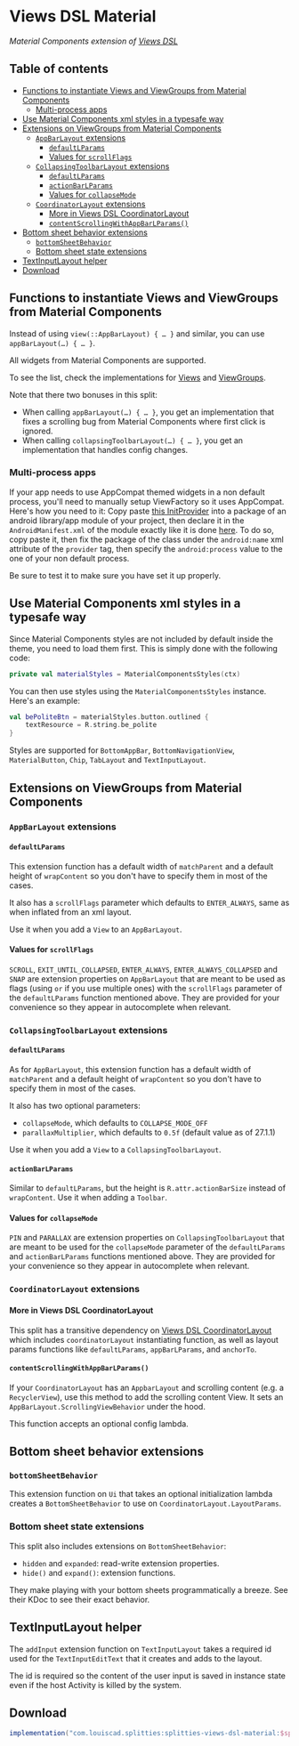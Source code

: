 # Views DSL Material

*Material Components extension of [Views DSL](../views-dsl)*

## Table of contents

* [Functions to instantiate Views and ViewGroups from Material Components](#functions-to-instantiate-views-and-viewgroups-from-material-components)
  * [Multi-process apps](#multi-process-apps)
* [Use Material Components xml styles in a typesafe way](#use-material-components-xml-styles-in-a-typesafe-way)
* [Extensions on ViewGroups from Material Components](#extensions-on-viewgroups-from-material-components)
  * [`AppBarLayout` extensions](#appbarlayout-extensions)
    * [`defaultLParams`](#defaultlparams)
    * [Values for `scrollFlags`](#values-for-scrollflags)
  * [`CollapsingToolbarLayout` extensions](#collapsingtoolbarlayout-extensions)
    * [`defaultLParams`](#defaultlparams-1)
    * [`actionBarLParams`](#actionbarlparams)
    * [Values for `collapseMode`](#values-for-collapsemode)
  * [`CoordinatorLayout` extensions](#coordinatorlayout-extensions)
    * [More in Views DSL CoordinatorLayout](#more-in-views-dsl-coordinatorlayout)
    * [`contentScrollingWithAppBarLParams()`](#contentscrollingwithappbarlparams)
* [Bottom sheet behavior extensions](#bottom-sheet-behavior-extensions)
  * [`bottomSheetBehavior`](#bottomsheetbehavior)
  * [Bottom sheet state extensions](#bottom-sheet-state-extensions)
* [TextInputLayout helper](#textinputlayout-helper)
* [Download](#download)

## Functions to instantiate Views and ViewGroups from Material Components

Instead of using `view(::AppBarLayout) { … }` and similar, you can use `appBarLayout(…) { … }`.

All widgets from Material Components are supported.

To see the list, check the implementations for
[Views](src/androidMain/kotlin/splitties/views/dsl/material/Views.kt) and
[ViewGroups](src/androidMain/kotlin/splitties/views/dsl/material/ViewGroups.kt).

Note that there two bonuses in this split:
* When calling `appBarLayout(…) { … }`, you get an implementation that fixes a
scrolling bug from Material Components where first click is ignored.
* When calling `collapsingToolbarLayout(…) { … }`, you get an implementation that
handles config changes.

### Multi-process apps

If your app needs to use AppCompat themed widgets in a non default process, you'll need to
manually setup ViewFactory so it uses AppCompat. Here's how you need to it: Copy paste
[this InitProvider](
src/androidMain/kotlin/splitties/views/dsl/material/experimental/MaterialViewInstantiatorInjectProvider.kt
) into a package of an android library/app module of your project, then declare it in the
`AndroidManifest.xml` of the module exactly like it is done [here](
src/androidMain/AndroidManifest.xml
). To do so, copy paste it, then fix the package of the class under the `android:name` xml attribute
of the `provider` tag, then specify the `android:process` value to the one of your non default
process.

Be sure to test it to make sure you have set it up properly.

## Use Material Components xml styles in a typesafe way

Since Material Components styles are not included by default inside the theme, you need to
load them first. This is simply done with the following code:
```kotlin
private val materialStyles = MaterialComponentsStyles(ctx)
```

You can then use styles using the `MaterialComponentsStyles` instance. Here's an example:
```kotlin
val bePoliteBtn = materialStyles.button.outlined {
    textResource = R.string.be_polite
}
```

Styles are supported for `BottomAppBar`, `BottomNavigationView`, `MaterialButton`, `Chip`, `TabLayout` and `TextInputLayout`.

## Extensions on ViewGroups from Material Components

### `AppBarLayout` extensions

#### `defaultLParams`

This extension function has a default width of `matchParent`
and a default height of `wrapContent` so you don't have to specify them in
most of the cases.

It also has a `scrollFlags` parameter which defaults to `ENTER_ALWAYS`, same
as when inflated from an xml layout. 

Use it when you add a `View` to an `AppBarLayout`.

#### Values for `scrollFlags`

`SCROLL`, `EXIT_UNTIL_COLLAPSED`, `ENTER_ALWAYS`, `ENTER_ALWAYS_COLLAPSED`
and `SNAP` are extension properties on `AppBarLayout` that are meant to be
used as flags (using `or` if you use multiple ones) with the `scrollFlags`
parameter of the `defaultLParams` function mentioned above. They are
provided for your convenience so they appear in autocomplete when relevant.

### `CollapsingToolbarLayout` extensions

#### `defaultLParams`

As for `AppBarLayout`, this extension function has a default width of
`matchParent` and a default height of `wrapContent` so you don't have to
specify them in most of the cases.

It also has two optional parameters:
- `collapseMode`, which defaults to `COLLAPSE_MODE_OFF`
- `parallaxMultiplier`, which defaults to `0.5f` (default value as of 27.1.1)

Use it when you add a `View` to a `CollapsingToolbarLayout`.

#### `actionBarLParams`

Similar to `defaultLParams`, but the height is `R.attr.actionBarSize`
instead of `wrapContent`. Use it when adding a `Toolbar`.

#### Values for `collapseMode`

`PIN` and `PARALLAX` are extension properties on `CollapsingToolbarLayout`
that are meant to be used for the `collapseMode` parameter of the
`defaultLParams` and `actionBarLParams` functions mentioned above. They are
provided for your convenience so they appear in autocomplete when relevant.

### `CoordinatorLayout` extensions

#### More in Views DSL CoordinatorLayout

This split has a transitive dependency on [Views DSL CoordinatorLayout](
../views-dsl-coordinatorlayout/README.md
) which includes `coordinatorLayout` instantiating function, as well as layout params
functions like `defaultLParams`, `appBarLParams`, and `anchorTo`.

#### `contentScrollingWithAppBarLParams()`

If your `CoordinatorLayout` has an `AppbarLayout` and scrolling content
(e.g. a `RecyclerView`),
use this method to add the scrolling content View. It sets an
`AppBarLayout.ScrollingViewBehavior` under the hood.

This function accepts an optional config lambda.

## Bottom sheet behavior extensions

### `bottomSheetBehavior`

This extension function on `Ui` that takes an optional initialization lambda
creates a `BottomSheetBehavior` to use on `CoordinatorLayout.LayoutParams`.

### Bottom sheet state extensions

This split also includes extensions on `BottomSheetBehavior`:
* `hidden` and `expanded`: read-write extension properties.
* `hide()` and `expand()`: extension functions.

They make playing with your bottom sheets programmatically a breeze.
See their KDoc to see their exact behavior.

## TextInputLayout helper

The `addInput` extension function on `TextInputLayout` takes a required id
used for the `TextInputEditText` that it creates and adds to the layout.

The id is required so the content of the user input is saved in instance
state even if the host Activity is killed by the system.

## Download

```groovy
implementation("com.louiscad.splitties:splitties-views-dsl-material:$splitties_version")
```

